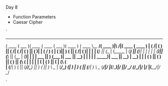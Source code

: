 Day 8 

* Function Parameters
* Caesar Cipher

`
 _______  _______  _______  _______  _______  _______    _______ _________ _______           _______  _______ 
(  ____ \(  ___  )(  ____ \(  ____ \(  ___  )(  ____ )  (  ____ \\__   __/(  ____ )|\     /|(  ____ \(  ____ )
| (    \/| (   ) || (    \/| (    \/| (   ) || (    )|  | (    \/   ) (   | (    )|| )   ( || (    \/| (    )|
| |      | (___) || (__    | (_____ | (___) || (____)|  | |         | |   | (____)|| (___) || (__    | (____)|
| |      |  ___  ||  __)   (_____  )|  ___  ||     __)  | |         | |   |  _____)|  ___  ||  __)   |     __)
| |      | (   ) || (            ) || (   ) || (\ (     | |         | |   | (      | (   ) || (      | (\ (   
| (____/\| )   ( || (____/\/\____) || )   ( || ) \ \__  | (____/\___) (___| )      | )   ( || (____/\| ) \ \__
(_______/|/     \|(_______/\_______)|/     \||/   \__/  (_______/\_______/|/       |/     \|(_______/|/   \__/
                                                                                                              
`
